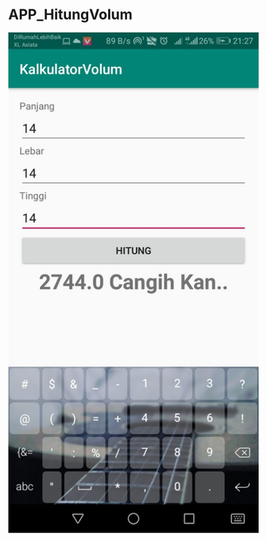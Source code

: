 # APP_HitungVolum
![Alt](https://github.com/rendiwibawa/APP_HitungVolum/blob/master/WhatsApp%20Image%202020-07-27%20at%2021.27.28.jpeg)
